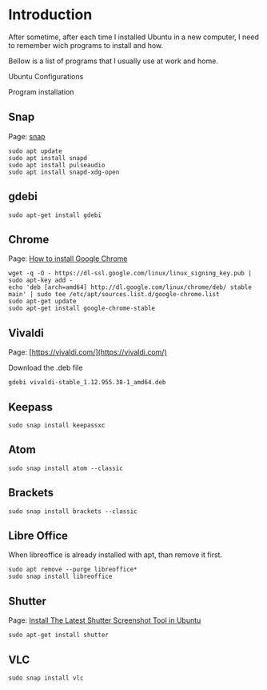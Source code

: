 
# Introduction

After sometime, after each time I installed Ubuntu in a new computer, I need to remember wich programs to install and how.

Bellow is a list of programs that I usually use at work and home.

Ubuntu Configurations


Program installation

## Snap

Page: [snap](https://docs.snapcraft.io/core/install-ubuntu)

```
sudo apt update
sudo apt install snapd
sudo apt install pulseaudio
sudo apt install snapd-xdg-open
```

## gdebi

```
sudo apt-get install gdebi
```

## Chrome

Page: [How to install Google Chrome](https://askubuntu.com/questions/510056/how-to-install-google-chrome)

```
wget -q -O - https://dl-ssl.google.com/linux/linux_signing_key.pub | sudo apt-key add -
echo 'deb [arch=amd64] http://dl.google.com/linux/chrome/deb/ stable main' | sudo tee /etc/apt/sources.list.d/google-chrome.list
sudo apt-get update
sudo apt-get install google-chrome-stable
```

## Vivaldi

Page: [https://vivaldi.com/](https://vivaldi.com/)

Download the .deb file
```
gdebi vivaldi-stable_1.12.955.38-1_amd64.deb
```

## Keepass

```
sudo snap install keepassxc
```

## Atom

```
sudo snap install atom --classic
```

## Brackets

```
sudo snap install brackets --classic
```

## Libre Office

When libreoffice is already installed with apt, than remove it first.
```
sudo apt remove --purge libreoffice*
sudo snap install libreoffice
```

## Shutter
Page: [Install The Latest Shutter Screenshot Tool in Ubuntu](http://tipsonubuntu.com/2015/04/13/install-the-latest-shutter-screenshot-tool-in-ubuntu)

```
sudo apt-get install shutter
```

## VLC

```
sudo snap install vlc
```

